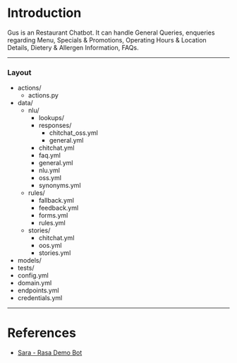 # Introduction
Gus is an Restaurant Chatbot. It can handle General Queries, enqueries regarding Menu, Specials & Promotions, Operating Hours & Location Details, Dietery & Allergen Information, FAQs.

---
### Layout
- actions/
    - actions.py
- data/
    - nlu/
        - lookups/
        - responses/
            - chitchat_oss.yml
            - general.yml 
        - chitchat.yml
        - faq.yml
        - general.yml
        - nlu.yml
        - oss.yml
        - synonyms.yml
    - rules/
        - fallback.yml
        - feedback.yml
        - forms.yml
        - rules.yml
    - stories/
        - chitchat.yml
        - oos.yml
        - stories.yml
- models/
- tests/
- config.yml
- domain.yml
- endpoints.yml
- credentials.yml
---

# References

- [Sara - Rasa Demo Bot](https://github.com/RasaHQ/rasa-demo/)